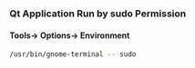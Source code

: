### Qt Application Run by sudo Permission
#### Tools-> Options-> Environment
```sh
/usr/bin/gnome-terminal -- sudo
```
